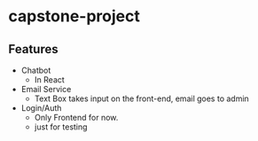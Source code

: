# capstone-project

## Features
* Chatbot
    * In React
* Email Service
    * Text Box takes input on the front-end, email goes to admin
* Login/Auth
    * Only Frontend for now.
    * just for testing
    